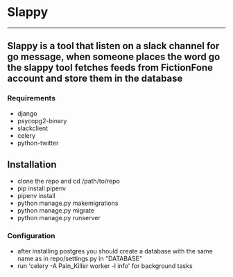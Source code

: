 # Slappy

---

## Slappy is a tool that listen on a slack channel for go message, when someone places the word go the slappy tool fetches feeds from FictionFone account and store them in the database

### Requirements

-   django
-   psycopg2-binary
-   slackclient
-   celery
-   python-twitter

## Installation

-   clone the repo and cd /path/to/repo
-   pip install pipenv
-   pipenv install
-   python manage.py makemigrations
-   python manage.py migrate
-   python manage.py runserver

### Configuration

-   after installing postgres you should create a database with the same name as in repo/settings.py in "DATABASE"
-   run 'celery -A Pain_Killer worker -l info' for background tasks
